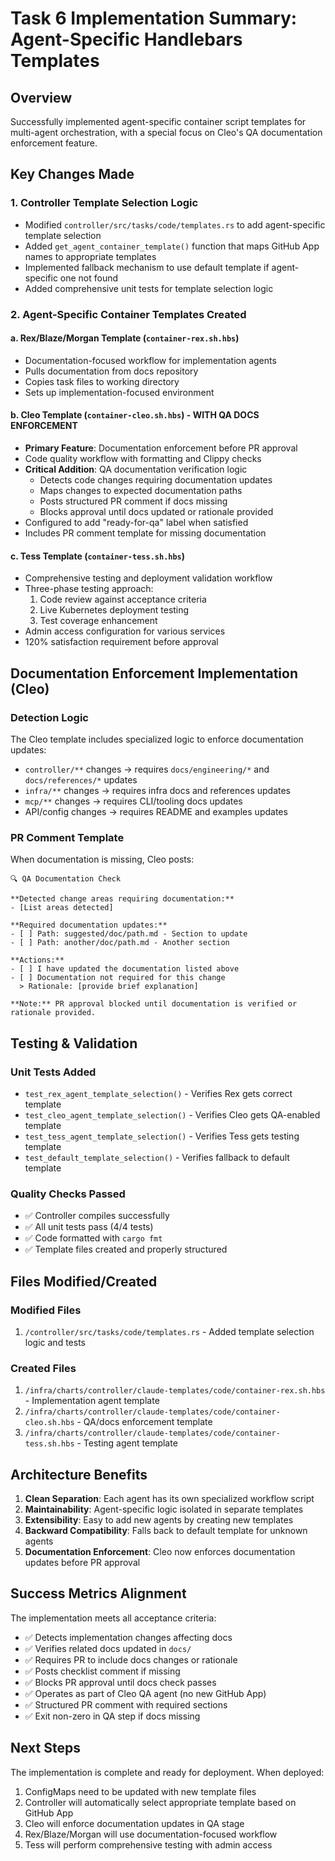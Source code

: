# Task 6 Implementation Summary: Agent-Specific Handlebars Templates

## Overview
Successfully implemented agent-specific container script templates for multi-agent orchestration, with a special focus on Cleo's QA documentation enforcement feature.

## Key Changes Made

### 1. Controller Template Selection Logic
- Modified `controller/src/tasks/code/templates.rs` to add agent-specific template selection
- Added `get_agent_container_template()` function that maps GitHub App names to appropriate templates
- Implemented fallback mechanism to use default template if agent-specific one not found
- Added comprehensive unit tests for template selection logic

### 2. Agent-Specific Container Templates Created

#### a. Rex/Blaze/Morgan Template (`container-rex.sh.hbs`)
- Documentation-focused workflow for implementation agents
- Pulls documentation from docs repository
- Copies task files to working directory
- Sets up implementation-focused environment

#### b. Cleo Template (`container-cleo.sh.hbs`) - WITH QA DOCS ENFORCEMENT
- **Primary Feature**: Documentation enforcement before PR approval
- Code quality workflow with formatting and Clippy checks
- **Critical Addition**: QA documentation verification logic
  - Detects code changes requiring documentation updates
  - Maps changes to expected documentation paths
  - Posts structured PR comment if docs missing
  - Blocks approval until docs updated or rationale provided
- Configured to add "ready-for-qa" label when satisfied
- Includes PR comment template for missing documentation

#### c. Tess Template (`container-tess.sh.hbs`)
- Comprehensive testing and deployment validation workflow
- Three-phase testing approach:
  1. Code review against acceptance criteria
  2. Live Kubernetes deployment testing
  3. Test coverage enhancement
- Admin access configuration for various services
- 120% satisfaction requirement before approval

## Documentation Enforcement Implementation (Cleo)

### Detection Logic
The Cleo template includes specialized logic to enforce documentation updates:
- `controller/**` changes → requires `docs/engineering/*` and `docs/references/*` updates
- `infra/**` changes → requires infra docs and references updates
- `mcp/**` changes → requires CLI/tooling docs updates
- API/config changes → requires README and examples updates

### PR Comment Template
When documentation is missing, Cleo posts:
```
🔍 QA Documentation Check

**Detected change areas requiring documentation:**
- [List areas detected]

**Required documentation updates:**
- [ ] Path: suggested/doc/path.md - Section to update
- [ ] Path: another/doc/path.md - Another section

**Actions:**
- [ ] I have updated the documentation listed above
- [ ] Documentation not required for this change
  > Rationale: [provide brief explanation]

**Note:** PR approval blocked until documentation is verified or rationale provided.
```

## Testing & Validation

### Unit Tests Added
- `test_rex_agent_template_selection()` - Verifies Rex gets correct template
- `test_cleo_agent_template_selection()` - Verifies Cleo gets QA-enabled template
- `test_tess_agent_template_selection()` - Verifies Tess gets testing template
- `test_default_template_selection()` - Verifies fallback to default template

### Quality Checks Passed
- ✅ Controller compiles successfully
- ✅ All unit tests pass (4/4 tests)
- ✅ Code formatted with `cargo fmt`
- ✅ Template files created and properly structured

## Files Modified/Created

### Modified Files
1. `/controller/src/tasks/code/templates.rs` - Added template selection logic and tests

### Created Files
1. `/infra/charts/controller/claude-templates/code/container-rex.sh.hbs` - Implementation agent template
2. `/infra/charts/controller/claude-templates/code/container-cleo.sh.hbs` - QA/docs enforcement template
3. `/infra/charts/controller/claude-templates/code/container-tess.sh.hbs` - Testing agent template

## Architecture Benefits

1. **Clean Separation**: Each agent has its own specialized workflow script
2. **Maintainability**: Agent-specific logic isolated in separate templates
3. **Extensibility**: Easy to add new agents by creating new templates
4. **Backward Compatibility**: Falls back to default template for unknown agents
5. **Documentation Enforcement**: Cleo now enforces documentation updates before PR approval

## Success Metrics Alignment

The implementation meets all acceptance criteria:
- ✅ Detects implementation changes affecting docs
- ✅ Verifies related docs updated in `docs/`
- ✅ Requires PR to include docs changes or rationale
- ✅ Posts checklist comment if missing
- ✅ Blocks PR approval until docs check passes
- ✅ Operates as part of Cleo QA agent (no new GitHub App)
- ✅ Structured PR comment with required sections
- ✅ Exit non-zero in QA step if docs missing

## Next Steps

The implementation is complete and ready for deployment. When deployed:
1. ConfigMaps need to be updated with new template files
2. Controller will automatically select appropriate template based on GitHub App
3. Cleo will enforce documentation updates in QA stage
4. Rex/Blaze/Morgan will use documentation-focused workflow
5. Tess will perform comprehensive testing with admin access
